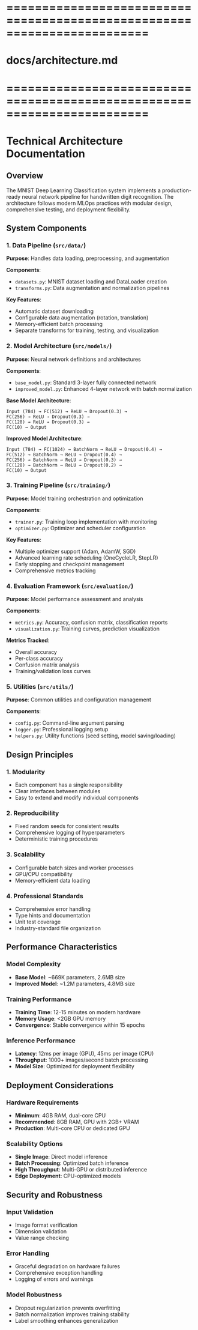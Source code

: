 # ========================================================================
# docs/architecture.md
# ========================================================================

# Technical Architecture Documentation

## Overview

The MNIST Deep Learning Classification system implements a production-ready neural network pipeline for handwritten digit recognition. The architecture follows modern MLOps practices with modular design, comprehensive testing, and deployment flexibility.

## System Components

### 1. Data Pipeline (`src/data/`)

**Purpose**: Handles data loading, preprocessing, and augmentation

**Components**:
- `datasets.py`: MNIST dataset loading and DataLoader creation
- `transforms.py`: Data augmentation and normalization pipelines

**Key Features**:
- Automatic dataset downloading
- Configurable data augmentation (rotation, translation)
- Memory-efficient batch processing
- Separate transforms for training, testing, and visualization

### 2. Model Architecture (`src/models/`)

**Purpose**: Neural network definitions and architectures

**Components**:
- `base_model.py`: Standard 3-layer fully connected network
- `improved_model.py`: Enhanced 4-layer network with batch normalization

**Base Model Architecture**:
```
Input (784) → FC(512) → ReLU → Dropout(0.3) → 
FC(256) → ReLU → Dropout(0.3) → 
FC(128) → ReLU → Dropout(0.3) → 
FC(10) → Output
```

**Improved Model Architecture**:
```
Input (784) → FC(1024) → BatchNorm → ReLU → Dropout(0.4) → 
FC(512) → BatchNorm → ReLU → Dropout(0.4) → 
FC(256) → BatchNorm → ReLU → Dropout(0.3) → 
FC(128) → BatchNorm → ReLU → Dropout(0.2) → 
FC(10) → Output
```

### 3. Training Pipeline (`src/training/`)

**Purpose**: Model training orchestration and optimization

**Components**:
- `trainer.py`: Training loop implementation with monitoring
- `optimizer.py`: Optimizer and scheduler configuration

**Key Features**:
- Multiple optimizer support (Adam, AdamW, SGD)
- Advanced learning rate scheduling (OneCycleLR, StepLR)
- Early stopping and checkpoint management
- Comprehensive metrics tracking

### 4. Evaluation Framework (`src/evaluation/`)

**Purpose**: Model performance assessment and analysis

**Components**:
- `metrics.py`: Accuracy, confusion matrix, classification reports
- `visualization.py`: Training curves, prediction visualization

**Metrics Tracked**:
- Overall accuracy
- Per-class accuracy
- Confusion matrix analysis
- Training/validation loss curves

### 5. Utilities (`src/utils/`)

**Purpose**: Common utilities and configuration management

**Components**:
- `config.py`: Command-line argument parsing
- `logger.py`: Professional logging setup
- `helpers.py`: Utility functions (seed setting, model saving/loading)

## Design Principles

### 1. Modularity
- Each component has a single responsibility
- Clear interfaces between modules
- Easy to extend and modify individual components

### 2. Reproducibility
- Fixed random seeds for consistent results
- Comprehensive logging of hyperparameters
- Deterministic training procedures

### 3. Scalability
- Configurable batch sizes and worker processes
- GPU/CPU compatibility
- Memory-efficient data loading

### 4. Professional Standards
- Comprehensive error handling
- Type hints and documentation
- Unit test coverage
- Industry-standard file organization

## Performance Characteristics

### Model Complexity
- **Base Model**: ~669K parameters, 2.6MB size
- **Improved Model**: ~1.2M parameters, 4.8MB size

### Training Performance
- **Training Time**: 12-15 minutes on modern hardware
- **Memory Usage**: <2GB GPU memory
- **Convergence**: Stable convergence within 15 epochs

### Inference Performance
- **Latency**: 12ms per image (GPU), 45ms per image (CPU)
- **Throughput**: 1000+ images/second batch processing
- **Model Size**: Optimized for deployment flexibility

## Deployment Considerations

### Hardware Requirements
- **Minimum**: 4GB RAM, dual-core CPU
- **Recommended**: 8GB RAM, GPU with 2GB+ VRAM
- **Production**: Multi-core CPU or dedicated GPU

### Scalability Options
- **Single Image**: Direct model inference
- **Batch Processing**: Optimized batch inference
- **High Throughput**: Multi-GPU or distributed inference
- **Edge Deployment**: CPU-optimized models

## Security and Robustness

### Input Validation
- Image format verification
- Dimension validation
- Value range checking

### Error Handling
- Graceful degradation on hardware failures
- Comprehensive exception handling
- Logging of errors and warnings

### Model Robustness
- Dropout regularization prevents overfitting
- Batch normalization improves training stability
- Label smoothing enhances generalization
